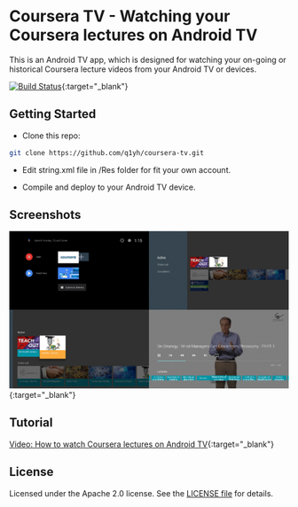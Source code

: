 # Coursera TV - Watching your Coursera lectures on Android TV

This is an Android TV app, which is designed for watching your on-going or historical Coursera lecture videos from your Android TV or devices. 

[![Build Status](https://travis-ci.org/q1yh/coursera-tv.svg?branch=master)](https://travis-ci.org/q1yh/coursera-tv){:target="_blank"}

## Getting Started

- Clone this repo:

```sh
git clone https://github.com/q1yh/coursera-tv.git
```
- Edit string.xml file in /Res folder for fit your own account.

- Compile and deploy to your Android TV device.


## Screenshots

[![Screenshot](screenshot.png)](https://github.com/q1yh/coursera-tv/raw/master/screenshot.png){:target="_blank"}

## Tutorial
[Video: How to watch Coursera lectures on Android TV](https://www.youtube.com/watch?v=hjevrgtkij4){:target="_blank"}

## License

Licensed under the Apache 2.0 license. See the [LICENSE file][license] for details.

[license]: LICENSE
